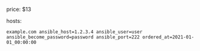 price: $13

hosts:
```
example.com ansible_host=1.2.3.4 ansible_user=user ansible_become_password=password ansible_port=222 ordered_at=2021-01-01_00:00:00
```



